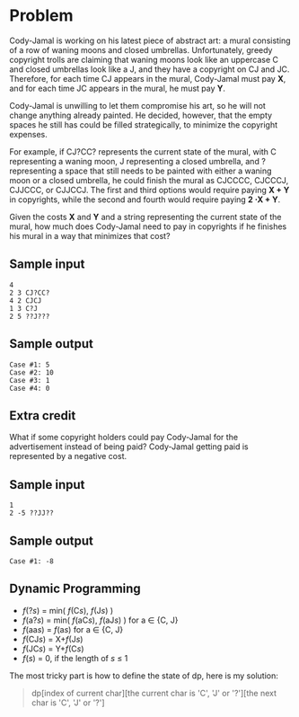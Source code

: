 ﻿# Problem

Cody-Jamal is working on his latest piece of abstract art: a mural consisting of a row of waning moons and closed umbrellas. Unfortunately, greedy copyright trolls are claiming that waning moons look like an uppercase C and closed umbrellas look like a J, and they have a copyright on CJ and JC. Therefore, for each time CJ appears in the mural, Cody-Jamal must pay **X**, and for each time JC appears in the mural, he must pay **Y**.

Cody-Jamal is unwilling to let them compromise his art, so he will not change anything already painted. He decided, however, that the empty spaces he still has could be filled strategically, to minimize the copyright expenses.

For example, if CJ?CC? represents the current state of the mural, with C representing a waning moon, J representing a closed umbrella, and ? representing a space that still needs to be painted with either a waning moon or a closed umbrella, he could finish the mural as CJCCCC, CJCCCJ, CJJCCC, or CJJCCJ. The first and third options would require paying **X + Y**
in copyrights, while the second and fourth would require paying **2  ⋅X + Y**.

Given the costs **X** and **Y** and a string representing the current state of the mural, how much does Cody-Jamal need to pay in copyrights if he finishes his mural in a way that minimizes that cost?

## Sample input

```text
4
2 3 CJ?CC?
4 2 CJCJ
1 3 C?J
2 5 ??J???
```

## Sample output

```text
Case #1: 5
Case #2: 10
Case #3: 1
Case #4: 0
```

## Extra credit

What if some copyright holders could pay Cody-Jamal for the advertisement instead of being paid? Cody-Jamal getting paid is represented by a negative cost.

## Sample input

```text
1
2 -5 ??JJ??
```

## Sample output

```text
Case #1: -8
```

## Dynamic Programming

- *f*(?*s*) = min( *f*(C*s*), *f*(J*s*) )
- *f*(a?*s*) = min( *f*(aC*s*), *f*(aJ*s*) ) for a ∈ {C, J}
- *f*(aa*s*) = *f*(a*s*) for a ∈ {C, J}
- *f*(CJ*s*) = X+*f*(J*s*)
- *f*(JC*s*) = Y+*f*(C*s*)
- *f*(*s*) = 0, if the length of *s* ≤ 1

The most tricky part is how to define the state of dp, here is my solution:
> dp[index of current char][the current char is 'C', 'J' or '?'][the next char is 'C', 'J' or '?']